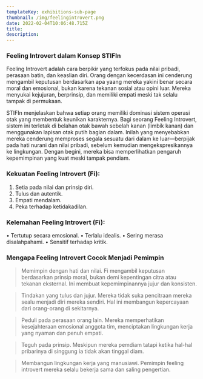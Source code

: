 ```yaml
---
templateKey: exhibitions-sub-page
thumbnail: /img/feelingintrovert.png
date: 2022-02-04T10:06:48.715Z
title: 
description: 
---
```



### Feeling Introvert dalam Konsep STIFIn

Feeling Introvert adalah cara berpikir yang terfokus pada nilai pribadi, perasaan batin, dan keaslian diri. Orang dengan kecerdasan ini cenderung mengambil keputusan berdasarkan apa yaang mereka yakini benar secara moral dan emosional, bukan karena tekanan sosial atau opini luar. Mereka menyukai kejujuran, berprinsip, dan memiliki empati meski tak selalu tampak di permukaan. 

STIFIn menjelaskan bahwa setiap orang memiliki dominasi sistem operasi otak yang membentuk keunikan karakternya. Bagi seorang Feeling Introvert, sistem ini terletak di belahan otak bawah sebelah kanan (limbik kanan) dan menggunakan lapisan otak putih bagian dalam. Inilah yang menyebabkan mereka cenderung memproses segala sesuatu dari dalam ke luar—berpijak pada hati nurani dan nilai pribadi, sebelum kemudian mengekspresikannya ke lingkungan. Dengan begini, mereka bisa memperlihatkan pengaruh kepemimpinan yang kuat meski tampak pendiam.

### Kekuatan Feeling Introvert (Fi):
1. Setia pada nilai dan prinsip diri.
2. Tulus dan autentik.
3. Empati mendalam. 
4. Peka terhadap ketidakadilan. 

### Kelemahan Feeling Introvert (Fi):
• Tertutup secara emosional. 
• Terlalu idealis. 
• Sering merasa disalahpahami. 
• Sensitif terhadap kritik. 

### Mengapa Feeling Introvert Cocok Menjadi Pemimpin

> Memimpin dengan hati dan nilai. Fi mengambil keputusan berdasarkan prinsip moral, bukan demi kepentingan citra atau tekanan eksternal. Ini membuat kepemimpinannya jujur dan konsisten.

> Tindakan yang tulus dan jujur. Mereka tidak suka pencitraan mereka sealu menjadi diri mereka sendiri. Hal ini membangun kepercayaan dari orang-orang di sekitarnya.

> Peduli pada perasaan orang lain. Mereka memperhatikan kesejahteraan emosional anggota tim, menciptakan lingkungan kerja yang nyaman dan penuh empati.

> Teguh pada prinsip. Meskipun mereka pemdiam tatapi ketika hal-hal pribarinya di singgung ia tidak akan tinggal diam.

> Membangun lingkungan kerja yang manusiawi. Pemimpin feeling introvert mereka selalu bekerja sama dan saling pengertian.
